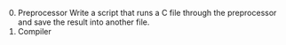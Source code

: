0. Preprocessor
Write a script that runs a C file through the preprocessor and save the result into another file.
1. Compiler
